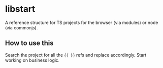 # libstart

A reference structure for TS projects for the browser (via modules) or node (via commonjs).

## How to use this

Search the project for all the `{{ }}` refs and replace accordingly. Start working on business logic.
